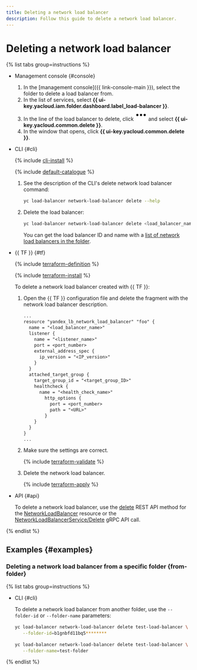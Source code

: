```yaml
---
title: Deleting a network load balancer
description: Follow this guide to delete a network load balancer.
---
```


# Deleting a network load balancer

{% list tabs group=instructions %}

- Management console {#console}

   1. In the [management console]({{ link-console-main }}), select the folder to delete a load balancer from.
   1. In the list of services, select **{{ ui-key.yacloud.iam.folder.dashboard.label_load-balancer }}**.
   1. In the line of the load balancer to delete, click ![image](../../_assets/console-icons/ellipsis.svg) and select **{{ ui-key.yacloud.common.delete }}**.
   1. In the window that opens, click **{{ ui-key.yacloud.common.delete }}**.

- CLI {#cli}

   {% include [cli-install](../../_includes/cli-install.md) %}

   {% include [default-catalogue](../../_includes/default-catalogue.md) %}

   1. See the description of the CLI's delete network load balancer command:

      ```bash
      yc load-balancer network-load-balancer delete --help
      ```

   1. Delete the load balancer:

      ```bash
      yc load-balancer network-load-balancer delete <load_balancer_name_or_ID>
      ```

      You can get the load balancer ID and name with a [list of network load balancers in the folder](load-balancer-list.md#list).

- {{ TF }} {#tf}

   {% include [terraform-definition](../../_tutorials/_tutorials_includes/terraform-definition.md) %}

   {% include [terraform-install](../../_includes/terraform-install.md) %}

   To delete a network load balancer created with {{ TF }}:
   1. Open the {{ TF }} configuration file and delete the fragment with the network load balancer description.

      ```hcl
      ...
      resource "yandex_lb_network_load_balancer" "foo" {
        name = "<load_balancer_name>"
        listener {
          name = "<listener_name>"
          port = <port_number>
          external_address_spec {
            ip_version = "<IP_version>"
          }
        }
        attached_target_group {
          target_group_id = "<target_group_ID>"
          healthcheck {
            name = "<health_check_name>"
              http_options {
                port = <port_number>
                path = "<URL>"
              }
          }
        }
      }
      ...
      ```

   1. Make sure the settings are correct.

      {% include [terraform-validate](../../_includes/mdb/terraform/validate.md) %}

   1. Delete the network load balancer.

      {% include [terraform-apply](../../_includes/mdb/terraform/apply.md) %}

- API {#api}

   To delete a network load balancer, use the [delete](../api-ref/NetworkLoadBalancer/delete.md) REST API method for the [NetworkLoadBalancer](../api-ref/NetworkLoadBalancer/index.md) resource or the [NetworkLoadBalancerService/Delete](../api-ref/grpc/NetworkLoadBalancer/delete.md) gRPC API call.

{% endlist %}

## Examples {#examples}

### Deleting a network load balancer from a specific folder {from-folder}

{% list tabs group=instructions %}

- CLI {#cli}

   To delete a network load balancer from another folder, use the `--folder-id` or `--folder-name` parameters:

   ```bash
   yc load-balancer network-load-balancer delete test-load-balancer \
      --folder-id=b1gnbfd11bq5********
   ```

   ```bash
   yc load-balancer network-load-balancer delete test-load-balancer \
      --folder-name=test-folder
   ```

{% endlist %}
